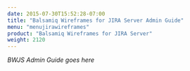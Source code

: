 ```yaml
---
date: 2015-07-30T15:52:28-07:00
title: "Balsamiq Wireframes for JIRA Server Admin Guide"
menu: "menujirawireframes"
product: "Balsamiq Wireframes for JIRA Server"
weight: 2120
---
```


*BWJS Admin Guide goes here*